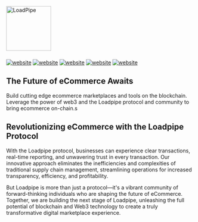 <picture>
  <source media="(prefers-color-scheme: dark)" srcset="https://www.loadpipe.com/wp-content/uploads/sites/68/2024/04/loadpipe-logo.jpg" height="120">
  <source media="(prefers-color-scheme: light)" srcset="https://www.loadpipe.com/wp-content/uploads/sites/68/2024/04/loadpipe-logo.jpg" height="120">
  <img alt="LoadPipe" src="https://www.loadpipe.com/wp-content/uploads/sites/68/2024/04/loadpipe-logo.jpg" height="120">
</picture>

###

[![website](https://img.shields.io/badge/website-%236e7681 '')](https://www.loadpipe.com/) [![website](https://img.shields.io/badge/facebook-%231877F2 '')](https://www.facebook.com/loadpipe/) [![website](https://img.shields.io/badge/twitter-%2314171A '')](https://twitter.com/loadpipe) [![website](https://img.shields.io/badge/youtube-%23FF0000 '')](https://www.youtube.com/@loadpipe) [![website](https://img.shields.io/badge/discord-%237289da
 '')](https://go.clktrack.com/lpdiscord)

## The Future of eCommerce Awaits

Build cutting edge ecommerce marketplaces and tools on the blockchain. Leverage the power of web3 and the Loadpipe protocol and community to bring ecommerce on-chain.s

## Revolutionizing eCommerce with the Loadpipe Protocol

With the Loadpipe protocol, businesses can experience clear transactions, real-time reporting, and unwavering trust in every transaction. Our innovative approach eliminates the inefficiencies and complexities of traditional supply chain management, streamlining operations for increased transparency, efficiency, and profitability.

But Loadpipe is more than just a protocol—it's a vibrant community of forward-thinking individuals who are shaping the future of eCommerce. Together, we are building the next stage of Loadpipe, unleashing the full potential of blockchain and Web3 technology to create a truly transformative digital marketplace experience.
